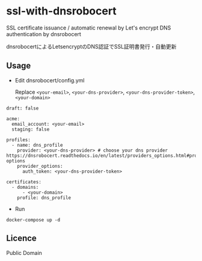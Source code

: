 # ssl-with-dnsrobocert

SSL certificate issuance / automatic renewal by Let's encrypt DNS authentication by dnsrobocert

dnsrobocertによるLetsencryptのDNS認証でSSL証明書発行・自動更新

## Usage

* Edit dnsrobocert/config.yml

  Replace ``<your-email>``, ``<your-dns-provider>``, ``<your-dns-provider-token>``, ``<your-domain>``

```
draft: false

acme:
  email_account: <your-email>
  staging: false

profiles:
  - name: dns_profile
    provider: <your-dns-provider> # choose your dns provider https://dnsrobocert.readthedocs.io/en/latest/providers_options.html#providers-options
    provider_options:
      auth_token: <your-dns-provider-token>

certificates:
  - domains:
      - <your-domain>
    profile: dns_profile
```

* Run

```
docker-compose up -d
```

## Licence

Public Domain

